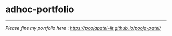 # adhoc-portfolio
___

*Please fine my portfolio here* : _https://poojapatel-iit.github.io/pooja-patel/_
 
